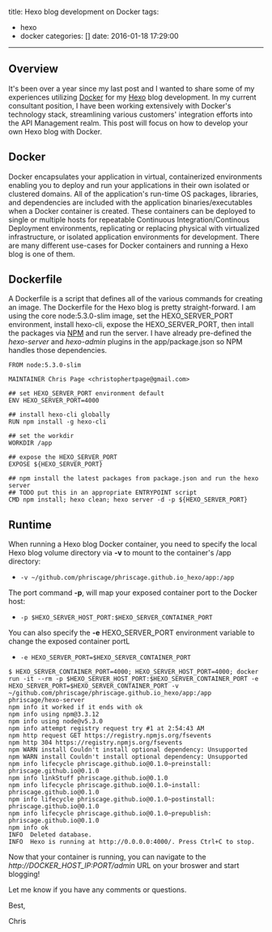title: Hexo blog development on Docker
tags:
  - hexo
  - docker
categories: []
date: 2016-01-18 17:29:00
---
## Overview

It's been over a year since my last post and I wanted to share some of my experiences utilizing [Docker](http://docker.com) for my [Hexo](http://hexo.com) blog development. In my current consultant position, I have been working extensively with Docker's technology stack, streamlining various customers' integration efforts into the API Management realm. This post will focus on how to develop your own Hexo blog with Docker.


## Docker
Docker encapsulates your application in virtual, containerized environments enabling you to deploy and run your applications in their own isolated or clustered domains. All of the application's run-time OS packages, libraries, and dependencies are included with the application binaries/executables when a Docker container is created. These containers can be deployed to single or multiple hosts for repeatable Continuous Integration/Continous Deployment environments, replicating or replacing physical with virtualized infrastructure, or isolated application environments for development. There are many different use-cases for Docker containers and running a Hexo blog is one of them.


## Dockerfile
A Dockerfile is a script that defines all of the various commands for creating an image. The Dockerfile for the Hexo blog is pretty straight-forward. I am using the core node:5.3.0-slim image, set the HEXO_SERVER_PORT environment, install hexo-cli, expose the HEXO_SERVER_PORT, then intall the packages via [NPM](https://www.npmjs.com/) and run the server. I have already pre-defined the *hexo-server* and *hexo-admin* plugins in the app/package.json so NPM handles those dependencies. 

``` 
FROM node:5.3.0-slim

MAINTAINER Chris Page <christophertpage@gmail.com>

## set HEXO_SERVER_PORT environment default
ENV HEXO_SERVER_PORT=4000

## install hexo-cli globally
RUN npm install -g hexo-cli

## set the workdir
WORKDIR /app

## expose the HEXO_SERVER_PORT
EXPOSE ${HEXO_SERVER_PORT}

## npm install the latest packages from package.json and run the hexo server
## TODO put this in an appropriate ENTRYPOINT script
CMD npm install; hexo clean; hexo server -d -p ${HEXO_SERVER_PORT}

```


## Runtime
When running a Hexo blog Docker container, you need to specify the local Hexo blog volume directory via **-v** to mount to the container's /app directory:
* `-v ~/github.com/phriscage/phriscage.github.io_hexo/app:/app`

The port command **-p**, will map your exposed container port to the Docker host: 
* `-p $HEXO_SERVER_HOST_PORT:$HEXO_SERVER_CONTAINER_PORT`

You can also specify the **-e** HEXO_SERVER_PORT environment variable to change the exposed container portL
* `-e HEXO_SERVER_PORT=$HEXO_SERVER_CONTAINER_PORT`


```
$ HEXO_SERVER_CONTAINER_PORT=4000; HEXO_SERVER_HOST_PORT=4000; docker run -it --rm -p $HEXO_SERVER_HOST_PORT:$HEXO_SERVER_CONTAINER_PORT -e HEXO_SERVER_PORT=$HEXO_SERVER_CONTAINER_PORT -v ~/github.com/phriscage/phriscage.github.io_hexo/app:/app phriscage/hexo-server
npm info it worked if it ends with ok
npm info using npm@3.3.12
npm info using node@v5.3.0
npm info attempt registry request try #1 at 2:54:43 AM
npm http request GET https://registry.npmjs.org/fsevents
npm http 304 https://registry.npmjs.org/fsevents
npm WARN install Couldn't install optional dependency: Unsupported
npm WARN install Couldn't install optional dependency: Unsupported
npm info lifecycle phriscage.github.io@0.1.0~preinstall: phriscage.github.io@0.1.0
npm info linkStuff phriscage.github.io@0.1.0
npm info lifecycle phriscage.github.io@0.1.0~install: phriscage.github.io@0.1.0
npm info lifecycle phriscage.github.io@0.1.0~postinstall: phriscage.github.io@0.1.0
npm info lifecycle phriscage.github.io@0.1.0~prepublish: phriscage.github.io@0.1.0
npm info ok
INFO  Deleted database.
INFO  Hexo is running at http://0.0.0.0:4000/. Press Ctrl+C to stop.
```

Now that your container is running, you can navigate to the *http://DOCKER_HOST_IP:PORT/admin* URL on your broswer and start blogging!

Let me know if you have any comments or questions.

Best,

Chris
